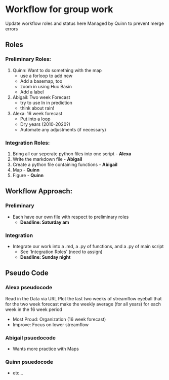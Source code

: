 # Workflow for group work
Update workflow roles and status here
Managed by Quinn to prevent merge errors

## Roles
### Preliminary Roles:
1. Quinn: Want to do something with the map
    * use a forloop to add new
    * Add a basemap, too
    * zoom in using Huc Basin
    * Add a label
2. Abigail: Two week Forecast
    * try to use ln in prediction
    * think about rain!
3. Alexa: 16 week forecast
    * Put into a loop
    * Dry years (2010-2020?)
    * Automate any adjustments (if necessary)

### Integration Roles:
1. Bring all our seperate python files into one script - **Alexa**
2. Write the markdown file - **Abigail**
3. Create a python file containing functions - **Abigail**
4. Map - **Quinn**
4. Figure - **Quinn**

## Workflow Approach:
### Preliminary
* Each have our own file with respect to preliminary roles
    * **Deadline: Saturday am**
### Integration
* Integrate our work into a .md, a .py of functions, and a .py of main script
    * See 'Integration Roles' (need to assign)
    * **Deadline: Sunday night**


## Pseudo Code
### Alexa pseudocode
Read in the Data via URL
Plot the last two weeks of streamflow
eyeball that for the two week forecast
make the weekly average (for all years) for each week in the 16 week period
* Most Proud: Organization (16 week forecast)
* Improve: Focus on lower streamflow

### Abigail psuedocode
* Wants more practice with Maps

### Quinn psuedocode
* etc...
